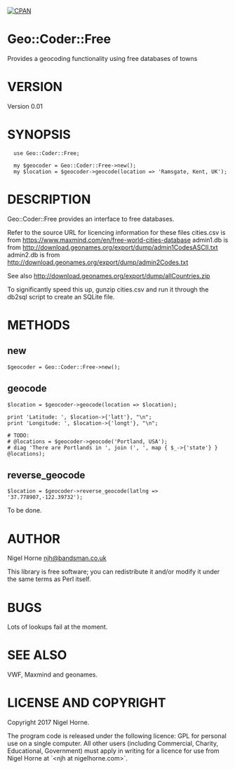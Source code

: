 [![CPAN](https://img.shields.io/cpan/v/Geo-Coder-Free.svg)](http://search.cpan.org/~nhorne/Geo-Coder-Free/)

# Geo::Coder::Free

Provides a geocoding functionality using free databases of towns

# VERSION

Version 0.01

# SYNOPSIS

      use Geo::Coder::Free;

      my $geocoder = Geo::Coder::Free->new();
      my $location = $geocoder->geocode(location => 'Ramsgate, Kent, UK');

# DESCRIPTION

Geo::Coder::Free provides an interface to free databases.

Refer to the source URL for licencing information for these files
cities.csv is from https://www.maxmind.com/en/free-world-cities-database
admin1.db is from http://download.geonames.org/export/dump/admin1CodesASCII.txt
admin2.db is from http://download.geonames.org/export/dump/admin2Codes.txt

See also http://download.geonames.org/export/dump/allCountries.zip

To significantly speed this up, gunzip cities.csv and run it through the db2sql script to create an SQLite file.

# METHODS

## new

    $geocoder = Geo::Coder::Free->new();

## geocode

    $location = $geocoder->geocode(location => $location);

    print 'Latitude: ', $location->{'latt'}, "\n";
    print 'Longitude: ', $location->{'longt'}, "\n";

    # TODO:
    # @locations = $geocoder->geocode('Portland, USA');
    # diag 'There are Portlands in ', join (', ', map { $_->{'state'} } @locations);
        

## reverse\_geocode

    $location = $geocoder->reverse_geocode(latlng => '37.778907,-122.39732');

To be done.

# AUTHOR

Nigel Horne <njh@bandsman.co.uk>

This library is free software; you can redistribute it and/or modify
it under the same terms as Perl itself.

# BUGS

Lots of lookups fail at the moment.

# SEE ALSO

VWF, Maxmind and geonames.

# LICENSE AND COPYRIGHT

Copyright 2017 Nigel Horne.

The program code is released under the following licence: GPL for personal use on a single computer.
All other users (including Commercial, Charity, Educational, Government)
must apply in writing for a licence for use from Nigel Horne at \`&lt;njh at nigelhorne.com>\`.
